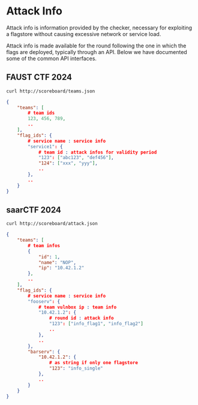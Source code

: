 # Attack Info

<span class=hltext>Attack info is information provided by the checker,
necessary for exploiting a flagstore without causing excessive network
or service load.</span>

Attack info is made available for the round following the one in which the
flags are deployed, typically through an API. Below we have documented
some of the common API interfaces.

## FAUST CTF 2024

```sh
curl http://scoreboard/teams.json
```
```json
{
    "teams": [
        # team ids
        123, 456, 789,
        ..
    ],
    "flag_ids": {
        # service name : service info
        "service1": {
            # team id : attack infos for validity period
            "123": ["abc123", "def456"],
            "124": ["xxx", "yyy"],
            ..
        },
        ..
    }
}
```

## saarCTF 2024

```sh
curl http://scoreboard/attack.json
```
```json
{
    "teams": [
        # team infos
        {
            "id": 1,
            "name": "NOP",
            "ip": "10.42.1.2"
        },
        ..
    ],
    "flag_ids": {
        # service name : service info
        "fooserv": {
            # team vulnbox ip : team info
            "10.42.1.2": {
                # round id : attack info
                "123": ["info_flag1", "info_flag2"]
                ..
            },
            ..
        },
        "barserv": {
            "10.42.1.2": {
                # as string if only one flagstore
                "123": "info_single"
            },
            ..
        }
    }
}
```

